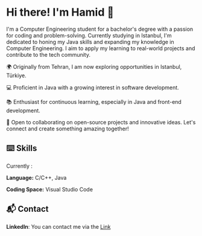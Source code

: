 
# Hi there! I'm Hamid 👋 

I'm a Computer Engineering student for a bachelor's degree with a passion for coding and problem-solving. Currently studying in Istanbul, I'm dedicated to honing my Java skills and expanding my knowledge in Computer Engineering. I aim to apply my learning to real-world projects and contribute to the tech community.

🌍 Originally from Tehran, I am now exploring opportunities in Istanbul, Türkiye. 

💻 Proficient in Java with a growing interest in software development. 

📚 Enthusiast for continuous learning, especially in Java and front-end development. 

🌱 Open to collaborating on open-source projects and innovative ideas. Let's connect and create something amazing together!
## ⌨️ Skills
Currently :

**Language:** C/C++, Java

**Coding Space:** Visual Studio Code


## 📬 Contact

**LinkedIn**: You can contact me via the [Link](www.linkedin.com/in/hamidrezaghavami)
